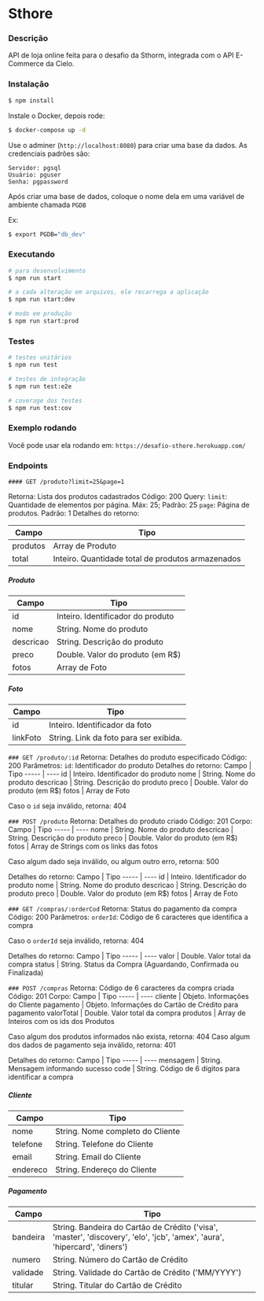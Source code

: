 
# Sthore

### Descrição

API de loja online feita para o desafio da Sthorm, integrada com o API E-Commerce da Cielo.

### Instalação

```bash
$ npm install
```

Instale o Docker, depois rode:

```bash
$ docker-compose up -d
```

Use o adminer (`http://localhost:8080`) para criar uma base da dados. As credenciais padrões são:

```
Servidor: pgsql
Usuário: pguser
Senha: pgpassword
```

Após criar uma base de dados, coloque o nome dela em uma variável de ambiente chamada `PGDB`

Ex:
```bash
$ export PGDB="db_dev"
```

### Executando

```bash
# para desenvolvimento
$ npm run start

# a cada alteração em arquivos, ele recarrega a aplicação
$ npm run start:dev

# modo em produção
$ npm run start:prod
```

### Testes

```bash
# testes unitários
$ npm run test

# testes de integração
$ npm run test:e2e

# coverage dos testes
$ npm run test:cov
```

### Exemplo rodando
Você pode usar ela rodando em:
`https://desafio-sthore.herokuapp.com/`

### Endpoints

`#### GET /produto?limit=25&page=1`

Retorna: Lista dos produtos cadastrados
Código: 200
Query: `limit`: Quantidade de elementos por página. Máx: 25; Padrão: 25
       `page`: Página de produtos. Padrão: 1
Detalhes do retorno:

Campo | Tipo
----- | ----
produtos | Array de Produto
total | Inteiro. Quantidade total de produtos armazenados

##### Produto

Campo | Tipo
----- | ----
id | Inteiro. Identificador do produto
nome | String. Nome do produto
descricao | String. Descrição do produto
preco | Double. Valor do produto (em R$)
fotos | Array de Foto

##### Foto

Campo | Tipo
----- | ----
id | Inteiro. Identificador da foto
linkFoto | String. Link da foto para ser exibida.

`### GET /produto/:id`
Retorna: Detalhes do produto especificado
Código: 200
Parâmetros: `id`: Identificador do produto
Detalhes do retorno:
Campo | Tipo
----- | ----
id | Inteiro. Identificador do produto
nome | String. Nome do produto
descricao | String. Descrição do produto
preco | Double. Valor do produto (em R$)
fotos | Array de Foto

Caso o `id` seja inválido, retorna: 404

`### POST /produto`
Retorna: Detalhes do produto criado
Código: 201
Corpo:
Campo | Tipo
----- | ----
nome | String. Nome do produto
descricao | String. Descrição do produto
preco | Double. Valor do produto (em R$)
fotos | Array de Strings com os links das fotos

Caso algum dado seja inválido, ou algum outro erro, retorna: 500

Detalhes do retorno:
Campo | Tipo
----- | ----
id | Inteiro. Identificador do produto
nome | String. Nome do produto
descricao | String. Descrição do produto
preco | Double. Valor do produto (em R$)
fotos | Array de Foto


`### GET /compras/:orderCod`
Retorna: Status do pagamento da compra
Código: 200
Parâmetros: `orderId`: Código de 6 caracteres que identifica a compra

Caso o `orderId` seja inválido, retorna: 404

Detalhes do retorno:
Campo | Tipo
----- | ----
valor | Double. Valor total da compra
status | String. Status da Compra (Aguardando, Confirmada ou Finalizada)

`### POST /compras`
Retorna: Código de 6 caracteres da compra criada
Código: 201
Corpo:
Campo | Tipo
----- | ----
cliente | Objeto. Informações do Cliente
pagamento | Objeto. Informações do Cartão de Crédito para pagamento
valorTotal | Double. Valor total da compra
produtos | Array de Inteiros com os ids dos Produtos

Caso algum dos produtos informados não exista, retorna: 404
Caso algum dos dados de pagamento seja inválido, retorna: 401

Detalhes do retorno:
Campo | Tipo
----- | ----
mensagem | String. Mensagem informando sucesso
code | String. Código de 6 dígitos para identificar a compra


##### Cliente

Campo | Tipo
----- | ----
nome | String. Nome completo do Cliente
telefone | String. Telefone do Cliente
email | String. Email do Cliente
endereco | String. Endereço do Cliente

##### Pagamento

Campo | Tipo
----- | ----
bandeira | String. Bandeira do Cartão de Crédito ('visa', 'master', 'discovery', 'elo', 'jcb', 'amex', 'aura', 'hipercard', 'diners')
numero | String. Número do Cartão de Crédito
validade | String. Validade do Cartão de Crédito ('MM/YYYY')
titular | String. Titular do Cartão de Crédito

